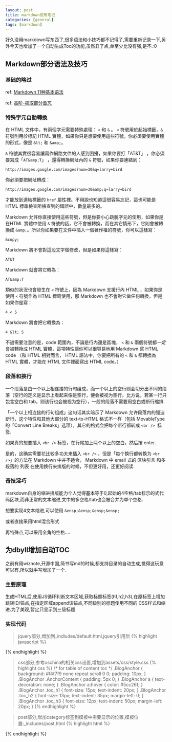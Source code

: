 ```yaml
---
layout: post
title: markdown使用笔记
categories: [general]
tags: [markdown]
---
```

好久没用markdown写东西了,很多语法和小技巧都不记得了,需要重新记录一下,另外今天也增加了一个自动生成Toc的功能,虽然丑了点,单至少比没有强,是不.:0

## Markdown部分语法及技巧

### 基础的略过

ref: [Markdown 11种基本语法](http://www.cnblogs.com/hnrainll/p/3514637.html)
    
ref: [高阶-摘取部分备忘](http://markdown.tw/)

### 特殊字元自動轉換
    
在 HTML 文件中，有兩個字元需要特殊處理： `<` 和 `&` 。 `<` 符號用於起始標籤，`&` 符號則用於標記 HTML 實體，如果你只是想要使用這些符號，你必須要使用實體的形式，像是 `&lt;` 和 `&amp;`。

`&` 符號其實很容易讓寫作網路文件的人感到困擾，如果你要打「AT&T」 ，你必須要寫成「`AT&amp;T`」 ，還得轉換網址內的 `&` 符號，如果你要連結到：

    http://images.google.com/images?num=30&q=larry+bird

你必須要把網址轉成：

    http://images.google.com/images?num=30&amp;q=larry+bird

才能放到連結標籤的 `href` 屬性裡。不用說也知道這很容易忘記，這也可能是 HTML 標準檢查所檢查到的錯誤中，數量最多的。

Markdown 允許你直接使用這些符號，但是你要小心跳脫字元的使用，如果你是在HTML 實體中使用 `&` 符號的話，它不會被轉換，而在其它情形下，它則會被轉換成 `&amp;`。所以你如果要在文件中插入一個著作權的符號，你可以這樣寫：

    &copy;

Markdown 將不會對這段文字做修改，但是如果你這樣寫：

    AT&T

Markdown 就會將它轉為：

    AT&amp;T

類似的狀況也會發生在 `<` 符號上，因為 Markdown 支援行內 HTML ，如果你是使用 `<` 符號作為 HTML 標籤使用，那 Markdown 也不會對它做任何轉換，但是如果你是寫：

    4 < 5

Markdown 將會把它轉換為：

    4 &lt; 5

不過需要注意的是，code 範圍內，不論是行內還是區塊， `<` 和 `&` 兩個符號都*一定*會被轉換成 HTML 實體，這項特性讓你可以很容易地用 Markdown 寫 HTML code （和 HTML 相對而言， HTML 語法中，你要把所有的 `<` 和 `&` 都轉換為 HTML 實體，才能在 HTML 文件裡面寫出 HTML code。）

### 段落和换行

一个段落是由一个以上相连接的行句组成，而一个以上的空行则会切分出不同的段落（空行的定义是显示上看起来像是空行，便会被视为空行。比方说，若某一行只包含空白和 tab，则该行也会被视为空行），一般的段落不需要用空白或断行缩排.  
    
「一个以上相连接的行句组成」这句话其实暗示了 Markdown 允许段落内的强迫断行，这个特性和其他大部分的 text-to-HTML 格式不一样（包括 MovableType 的「Convert Line Breaks」选项），其它的格式会把每个断行都转成 `<br /> `标签.  

如果真的想要插入 `<br />` 标签，在行尾加上两个以上的空白，然后按 enter.  
    
是的，这确实需要花比较多功夫来插入 `<br />` ，但是「每个换行都转换为 `<br />`」的方法在 Markdown 中并不适合， Markdown 中 email 式的 区块引言 和多段落的 列表 在使用换行来排版的时候，不但更好用，还更好阅读.

### 奇技淫巧

markdown自身的缩进排版能力个人觉得基本等于0,起始的4空格/tab标示的式代码区块,而非正常的文本缩进,文中的多空格/tab也会被合并为单个空格.

想要实现4文本缩进,可以使用 `&ensp;&ensp;&ensp;&ensp;`

或者直接采用html混合形式

再特殊点,可以采用全角的空格....

## 为dbyll增加自动TOC

之前有用wiznote,开源中国,简书写md的时候,都支持目录的自动生成,觉得这玩意可以有,所以就手写增加了一个.

### 主要原理

生成HTML后,使用JS循环判断文本区域,获取标题标签(h1,h2,h3),在原标签上增加跳转ID/锚点,在指定区域append该锚点,不同级别的标题使用不同的
CSS样式和缩进.为了美观,暂定只显示到三级标题

### 实现代码

>jquery部分,增加到_indludes/default.html,jquery引用后
{% highlight javascript %}
<!-- for table of content toc -->
<script type="text/javascript">
    $(document).ready(function(){
        $("article h1,h2,h3").each(function(i,item){ //循环article内部1,2,3级标题
            var tag = $(item).get(0).localName;
            $(item).attr("id","wow"+i);
            $("#category")
                .append('<a class="toc_'+tag+'" href="#wow'+i+'">'+$(this).text()+'</a></br>');
        });
    });
</script>
{% endhighlight %}

>css部分,参考oschina的相关css设置,增加到assets/css/style.css
{% highlight css %}
/*  for table of content toc */
.BlogAnchor {
	background: #f4f7f9 none repeat scroll 0 0;
	padding: 10px;
}
.BlogAnchor .AnchorContent {
	padding: 5px 0;
}
.BlogAnchor a {
	text-decoration: none;
}
.BlogAnchor a:hover {
	color: #5cc26f;
}
.BlogAnchor .toc_h1 {
	font-size: 15px;
	text-indent: 20px;
}
.BlogAnchor .toc_h2 {
	font-size: 13px;
	text-indent: 35px;
	margin-left: 0;
}
.BlogAnchor .toc_h3 {
	font-size: 12px;
	text-indent: 50px;
	margin-left: 20px;
}
{% endhighlight %}

>post部分,增加category标签到模板中需要显示的位置,模板位置:_includes/post.html
{% highlight html %}
<div class="BlogAnchor">
    <div id="category" class="AnchorContent"></div>
</div>
{% endhighlight %}
